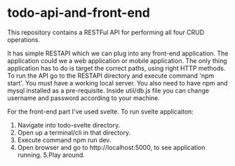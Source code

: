 # todo-api-and-front-end
This repository contains a RESTFul API for performing all four CRUD operations.

It has simple RESTAPI which we can plug into any front-end application.
The application could we a web application or mobile application.
The only thing application has to do is target the correct paths, using right HTTP methods.
To run the API go to the RESTAPI directory and execute command 'npm start'.
You must have a working local server.
You also need to have npm and mysql installed as a pre-requisite.
Inside util/db.js file you can change username and password according to your machine.

For the front-end part I've used svelte.
To run svelte applicaiton:
1. Navigate into todo-svelte directory.
2. Open up a terminal/cli in that directory.
3. Execute command npm run dev.
4. Open browser and go to http://localhost:5000, to see application running.
5.Play around.
